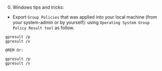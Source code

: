 0. Windows tips and tricks:

- Export `Group Policies` that was applied into your local machine (from your system-admin or by yourself):
  using `Operating System Group Policy Result tool` as follow.

```batch
gpresult /p
gpresult /v

@REM Or:

gpresult /p
gpresult /v
```
